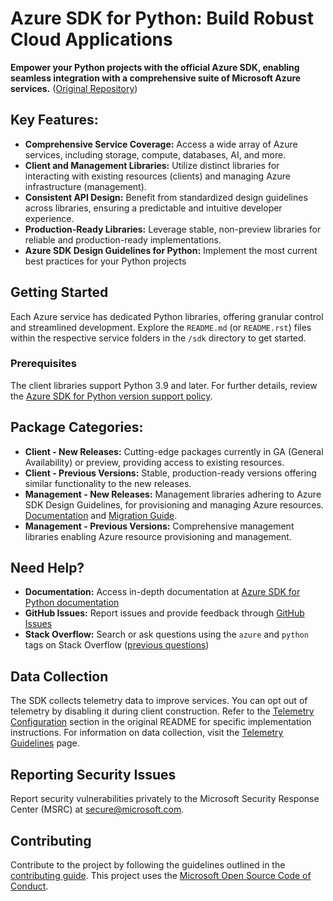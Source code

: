 # Azure SDK for Python: Build Robust Cloud Applications

**Empower your Python projects with the official Azure SDK, enabling seamless integration with a comprehensive suite of Microsoft Azure services.** ([Original Repository](https://github.com/Azure/azure-sdk-for-python))

## Key Features:

*   **Comprehensive Service Coverage:** Access a wide array of Azure services, including storage, compute, databases, AI, and more.
*   **Client and Management Libraries:** Utilize distinct libraries for interacting with existing resources (clients) and managing Azure infrastructure (management).
*   **Consistent API Design:** Benefit from standardized design guidelines across libraries, ensuring a predictable and intuitive developer experience.
*   **Production-Ready Libraries:** Leverage stable, non-preview libraries for reliable and production-ready implementations.
*   **Azure SDK Design Guidelines for Python:** Implement the most current best practices for your Python projects

## Getting Started

Each Azure service has dedicated Python libraries, offering granular control and streamlined development. Explore the `README.md` (or `README.rst`) files within the respective service folders in the `/sdk` directory to get started.

### Prerequisites

The client libraries support Python 3.9 and later. For further details, review the [Azure SDK for Python version support policy](https://github.com/Azure/azure-sdk-for-python/wiki/Azure-SDKs-Python-version-support-policy).

## Package Categories:

*   **Client - New Releases:** Cutting-edge packages currently in GA (General Availability) or preview, providing access to existing resources.
*   **Client - Previous Versions:** Stable, production-ready versions offering similar functionality to the new releases.
*   **Management - New Releases:** Management libraries adhering to Azure SDK Design Guidelines, for provisioning and managing Azure resources. [Documentation](https://aka.ms/azsdk/python/mgmt) and [Migration Guide](https://github.com/Azure/azure-sdk-for-python/blob/main/doc/sphinx/mgmt_quickstart.rst#migration-guide).
*   **Management - Previous Versions:** Comprehensive management libraries enabling Azure resource provisioning and management.

## Need Help?

*   **Documentation:** Access in-depth documentation at [Azure SDK for Python documentation](https://aka.ms/python-docs)
*   **GitHub Issues:** Report issues and provide feedback through [GitHub Issues](https://github.com/Azure/azure-sdk-for-python/issues)
*   **Stack Overflow:** Search or ask questions using the `azure` and `python` tags on Stack Overflow ([previous questions](https://stackoverflow.com/questions/tagged/azure+python))

## Data Collection

The SDK collects telemetry data to improve services. You can opt out of telemetry by disabling it during client construction.
Refer to the [Telemetry Configuration](https://github.com/Azure/azure-sdk-for-python/blob/main/README.md#telemetry-configuration) section in the original README for specific implementation instructions. For information on data collection, visit the [Telemetry Guidelines](https://azure.github.io/azure-sdk/general_azurecore.html#telemetry-policy) page.

## Reporting Security Issues

Report security vulnerabilities privately to the Microsoft Security Response Center (MSRC) at <secure@microsoft.com>.

## Contributing

Contribute to the project by following the guidelines outlined in the [contributing guide](https://github.com/Azure/azure-sdk-for-python/blob/main/CONTRIBUTING.md). This project uses the [Microsoft Open Source Code of Conduct](https://opensource.microsoft.com/codeofconduct/).